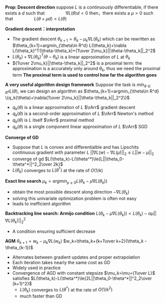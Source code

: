 **Prop: Descent direction**
suppose $L$ is a continuously differentiable, if there exists a $d$ such that 
$\qquad\qquad\nabla L(\theta)d<0$
then，there exists a $\mu>0$ such that
$\qquad\qquad L(\theta+\mu d)<L(\theta)$

**Gradient descent：interpretation**
* The gradient descent
$\theta_{k+1}=\theta_k-\mu_k\nabla L(\theta_k)$
which can be rewritten as
$\theta_{k+1}=argmin_{\theta\in R^d} L(\theta_k)+\nabla L(\theta_k)^T(\theta-\theta_k)+{1\over 2\mu_k}||\theta-\theta_k||_2^2$
* $L(\theta_k)+\nabla L(\theta_k)^T(\theta-\theta_k)$ is a linear approximation of $L$ at $\theta_k$
* ${1\over 2\mu_k}||\theta-\theta_k||_2^2$ is a proximal term: the approximation is a accurately only around $\theta_k$, thus we need the proximal term
  **The proximal term is used to control how far the algorithm goes**

**A very useful algorithm design framework**
Suppose the task is $min_{\theta\in R^d}L(\theta)$, we can design an algorithm as
$\theta_{k+1}=argmin_{\theta\in R^d} \{q_k(\theta)+\nabla{1\over 2\mu_k}||\theta-\theta_k||_2^2\}$
* $q_k(\theta)$ is a linear approximation of $L$ $\rArr$ gradient descent
* $q_k(\theta)$ is a second-order approximation of $L$ $\rArr$ Newton's method
*  $q_k(\theta)$ is $L$ itself $\rArr$ proximal method
*  $q_k(\theta)$ is a single component linear approximation of $L$ $\rArr$ SGD

**Converge of GD**
* Suppose that $L$ is convex and differentialble and has Lipschits continuous gradient with parameter $L$
  $||\nabla L(w)-\nabla L(\mu)||_2\le L||w-\mu||_2$
* converge of gd
  $L(\theta_k)-L(\theta^*)\le{L||\theta_0-\theta^*||^2_2\over 2k}$
* $L(\theta_k)$ converges to $L(\theta^*)$ at the rate of $O(1/k)$

**Exact line search**
$\mu_k=argmin_{\mu\ge 0} L(\theta_k-\mu\nabla L(\theta_k))$
* obtain the most possible descent along direction $-\nabla L(\theta_k)$ 
* solving this univariate optimization problem is often not easy
* leads to inefficient algorithm

**Backtracking line search: Armijo condition**
$L(\theta_k-\mu\nabla L(\theta_k))<L(\theta_k)-\alpha\mu||\nabla L(\theta_k)||_2^2$
* A condition ensuring sufficient decrease

**AGM**
$\theta_{k+1}=w_k-\mu_k\nabla L(w_k)$
$w_k=\theta_k+{k+1\over k+2}(\theta_k -\theta_{k-1})$
* Alternates between gradient updates and proper extrapolation
* Each iteration takes nearly the same cost as GD
* Widely used in practice
* Convergence of AGD with constant stepsize $\mu_k=\mu={1\over L}$ satisfies
    $L(\theta_k)-L(\theta^*)\le{2L||\theta_0-\theta^*||^2_2\over (k+1)^2}$
    * $L(\theta_k)$ converges to $L(\theta^*)$ at the rate of $O(1/k^2)$
    * much faster than GD